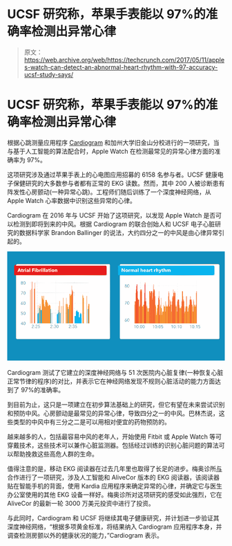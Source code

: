 # UCSF 研究称，苹果手表能以 97%的准确率检测出异常心律

> 原文：<https://web.archive.org/web/https://techcrunch.com/2017/05/11/apples-watch-can-detect-an-abnormal-heart-rhythm-with-97-accuracy-ucsf-study-says/>

# UCSF 研究称，苹果手表能以 97%的准确率检测出异常心律

根据心跳测量应用程序 [Cardiogram](https://web.archive.org/web/20230316161113/https://cardiogr.am/) 和加州大学旧金山分校进行的一项研究，当与基于人工智能的算法配合时，Apple Watch 在检测最常见的异常心律方面的准确率为 97%。

这项研究涉及通过苹果手表上的心电图应用招募的 6158 名参与者。UCSF 健康电子保健研究的大多数参与者都有正常的 EKG 读数。然而，其中 200 人被诊断患有阵发性心房颤动(一种异常心跳)。工程师们随后训练了一个深度神经网络，从 Apple Watch 心率数据中识别这些异常的心律。

Cardiogram 在 2016 年与 UCSF 开始了这项研究，以发现 Apple Watch 是否可以检测到即将到来的中风。根据 Cardiogram 的联合创始人和 UCSF 电子心脏研究的数据科学家 Brandon Ballinger 的说法，大约四分之一的中风是由心律异常引起的。

![](img/364832e6d20a6697c599f4cfaf4d9a02.png)

Cardiogram 测试了它建立的深度神经网络与 51 次医院内心脏复律(一种恢复心脏正常节律的程序)的对比，并表示它在神经网络发现不规则心脏活动的能力方面达到了 97%的准确率。

到目前为止，这只是一项建立在初步算法基础上的研究，但它有望在未来尝试识别和预防中风。心房颤动是最常见的异常心律，导致四分之一的中风。巴林杰说，这些类型的中风中有三分之二是可以用相对便宜的药物预防的。

越来越多的人，包括最容易中风的老年人，开始使用 Fitbit 或 Apple Watch 等可穿戴技术，这些技术可以兼作心脏监测器。包括经过训练的识别心脏问题的算法可以帮助挽救这些高危人群的生命。

值得注意的是，移动 EKG 阅读器在过去几年里也取得了长足的进步。梅奥诊所[与](https://web.archive.org/web/20230316161113/http://www.qmed.com/mpmn/medtechpulse/alivecor-and-mayo-clinic-partner-dig-ecg-data)合作进行了一项研究，涉及人工智能和 AliveCor 版本的 EKG 阅读器，该阅读器贴在智能手机的背面，使用 Kardia 应用程序来确定异常的心律，并确定它与医生办公室使用的其他 EKG 设备一样好。梅奥诊所对这项研究的感受如此强烈，它在 AliveCor 的最新一轮 3000 万美元投资中进行了投资。

与此同时，Cardiogram 和 UCSF 将继续其电子健康研究，并计划进一步验证其深度神经网络，“根据多项黄金标准，将结果纳入 Cardiogram 应用程序本身，并调查检测房颤以外的健康状况的能力，”Cardiogram 表示。